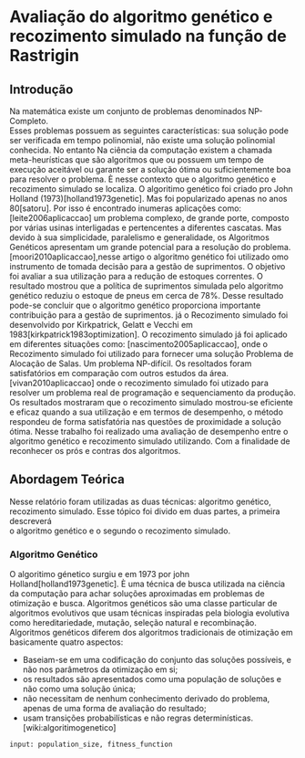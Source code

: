 # Avaliação do algoritmo genético e recozimento simulado na função de Rastrigin


## Introdução
Na matemática existe um conjunto de problemas denominados NP-Completo.  
Esses problemas possuem as seguintes características: sua solução pode ser verificada em tempo polinomial, não existe uma solução polinomial conhecida. No entanto Na ciência da computação existem a chamada meta-heurísticas que são algoritmos que ou possuem um tempo de execução aceitável ou garante ser a solução ótima ou suficientemente boa para resolver o problema. È nesse contexto que o algoritmo genético e recozimento simulado se localiza. O algoritimo genético foi criado pro John Holland (1973)[holland1973genetic]. Mas foi popularizado apenas no anos 80[satoru]. Por isso é encontrado inumeras aplicações como: [leite2006aplicaccao] um problema complexo, de grande porte, composto por várias usinas interligadas e pertencentes a diferentes cascatas. Mas devido à sua simplicidade, paralelismo e generalidade, os Algoritmos Genéticos apresentam um grande potencial para a resolução do problema.[moori2010aplicaccao],nesse artigo o algoritmo genético foi utilizado omo instrumento de tomada decisão para a gestão de suprimentos. O objetivo foi avaliar a sua utilização para a redução de estoques correntes. O resultado mostrou que a política de suprimentos simulada pelo algoritmo genético reduziu o estoque de pneus em cerca de 78%. Desse resultado pode-se concluir que o algoritmo genético proporciona importante contribuição para a gestão de suprimentos. já o Recozimento simulado foi desenvolvido por Kirkpatrick, Gelatt e Vecchi em 1983[kirkpatrick1983optimization]. O recozimento simulado já foi aplicado em diferentes situações como: [nascimento2005aplicaccao], onde o Recozimento simulado foi utilizado para fornecer uma solução Problema de Alocação de Salas. Um problema NP-difícil. Os resoltados foram satisfatórios em comparação com outros estudos da área. [vivan2010aplicaccao] onde o recozimento simulado foi utizado para resolver um problema real de programação e sequenciamento da produção. Os resultados mostraram que o recozimento simulado mostrou-se eficiente e eficaz quando a sua utilização e em termos de desempenho, o método respondeu de forma satisfatória nas
questões de proximidade a solução ótima.
Nesse trabalho foi realizado uma avaliação de desempenho entre o algoritmo genético e recozimento simulado utilizando. Com a finalidade de reconhecer os prós e contras dos algoritmos.

## Abordagem Teórica
Nesse relatório foram utilizadas as duas técnicas: algoritmo genético, recozimento simulado. Esse tópico foi divido em duas partes, a primeira descreverá  
o algoritmo genético e o segundo o recozimento simulado.
### Algoritmo Genético
O algoritimo génetico surgiu e em 1973 por john Holland[holland1973genetic]. È uma técnica de busca utilizada na ciência da computação para achar soluções aproximadas em problemas de otimização e busca. Algoritmos genéticos são uma classe particular de algoritmos evolutivos que usam técnicas inspiradas pela biologia evolutiva como hereditariedade, mutação, seleção natural e recombinação.
Algoritmos genéticos diferem dos algoritmos tradicionais de otimização em basicamente quatro aspectos:
- Baseiam-se em uma codificação do conjunto das soluções possíveis, e não nos parâmetros da otimização em si;
- os resultados são apresentados como uma população de soluções e não como uma solução única;  
- não necessitam de nenhum conhecimento derivado do problema, apenas de uma forma de avaliação do resultado;
- usam transições probabilísticas e não regras determinísticas.
[wiki:algoritimogenetico]

```
input: population_size, fitness_function 

```